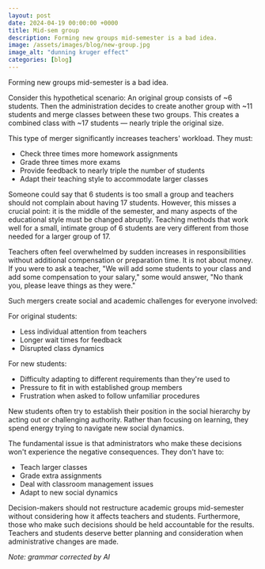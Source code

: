 ```yaml
---
layout: post
date: 2024-04-19 00:00:00 +0000
title: Mid-sem group
description: Forming new groups mid-semester is a bad idea.
image: /assets/images/blog/new-group.jpg
image_alt: "dunning kruger effect"
categories: [blog]
---
```


Forming new groups mid-semester is a bad idea.

Consider this hypothetical scenario: An original group consists of ~6 students. Then the administration decides to create another group with ~11 students and merge classes between these two groups. This creates a combined class with ~17 students — nearly triple the original size.

This type of merger significantly increases teachers' workload. They must:
- Check three times more homework assignments
- Grade three times more exams
- Provide feedback to nearly triple the number of students
- Adapt their teaching style to accommodate larger classes

Someone could say that 6 students is too small a group and teachers should not complain about having 17 students. However, this misses a crucial point: it is the middle of the semester, and many aspects of the educational style must be changed abruptly. Teaching methods that work well for a small, intimate group of 6 students are very different from those needed for a larger group of 17.

Teachers often feel overwhelmed by sudden increases in responsibilities without additional compensation or preparation time. It is not about money. If you were to ask a teacher, "We will add some students to your class and add some compensation to your salary," some would answer, "No thank you, please leave things as they were."

Such mergers create social and academic challenges for everyone involved:

For original students:
- Less individual attention from teachers
- Longer wait times for feedback
- Disrupted class dynamics

For new students:
- Difficulty adapting to different requirements than they're used to
- Pressure to fit in with established group members
- Frustration when asked to follow unfamiliar procedures

New students often try to establish their position in the social hierarchy by acting out or challenging authority. Rather than focusing on learning, they spend energy trying to navigate new social dynamics.

The fundamental issue is that administrators who make these decisions won't experience the negative consequences. They don't have to:
- Teach larger classes
- Grade extra assignments
- Deal with classroom management issues
- Adapt to new social dynamics

Decision-makers should not restructure academic groups mid-semester without considering how it affects teachers and students. Furthermore, those who make such decisions should be held accountable for the results. Teachers and students deserve better planning and consideration when administrative changes are made.

*Note:  grammar corrected by AI*